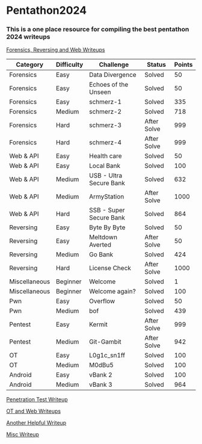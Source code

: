 # Pentathon2024

### This is a one place resource for compiling the best pentathon 2024 writeups


[Forensics, Reversing and Web Writeups](https://github.com/sahil3276/NCIIPC-Pentathon-1.0/)

| Category          | Difficulty | Challenge                | Status    | Points |
|-------------------|------------|--------------------------|-----------|--------|
| Forensics         | Easy       | Data Divergence          | Solved    | 50     |
| Forensics         | Easy       | Echoes of the Unseen     | Solved    | 50     |
| Forensics         | Easy       | schmerz-1                | Solved    | 335    |
| Forensics         | Medium     | schmerz-2                | Solved    | 718    |
| Forensics         | Hard       | schmerz-3                |After Solve| 999    |
| Forensics         | Hard       | schmerz-4                |After Solve| 999    |
| Web & API         | Easy       | Health care              | Solved    | 50     |
| Web & API         | Easy       | Local Bank               | Solved    | 100    |
| Web & API         | Medium     | USB - Ultra Secure Bank  | Solved    | 632    |
| Web & API         | Medium     | ArmyStation              |After Solve| 1000   |
| Web & API         | Hard       | SSB - Super Secure Bank  | Solved    | 864    |
| Reversing         | Easy       | Byte By Byte             | Solved    | 50     |
| Reversing         | Easy       | Meltdown Averted         |After Solve| 50     |
| Reversing         | Medium     | Go Bank                  | Solved    | 424    |
| Reversing         | Hard       | License Check            |After Solve| 1000   |
| Miscellaneous     | Beginner   | Welcome                  | Solved    | 1      |
| Miscellaneous     | Beginner   | Welcome again?           | Solved    | 100    |
| Pwn               | Easy       | Overflow                 | Solved    | 50     |
| Pwn               | Medium     | bof                      | Solved    | 439    |
| Pentest           | Easy       | Kermit                   |After Solve| 999    |
| Pentest           | Medium     | Git-Gambit               |After Solve| 942    |
| OT                | Easy       | L0g1c_sn1ff              | Solved    | 100    |
| OT                | Medium     | M0dBu5                   | Solved    | 100    |
| Android           | Easy       | vBank 2                  | Solved    | 100    |
| Android           | Medium     | vBank 3                  | Solved    | 964    |

[Penetration Test Writeup](https://github.com/hack-with-ethics/Pentathon2024)

[OT and Web Writeups](https://github.com/SiddharthBharadwaj/pentathon2024)

[Another Helpful Writeup](https://sf4ult.github.io/2024/03/19/post8/Pentathon_2024/)

[Misc Writeup](https://github.com/Meetesh-Saini/notes/tree/main/ctf/pentathon2024)
